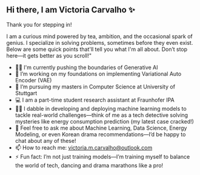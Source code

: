## Hi there, I am Victoria Carvalho ✨

Thank you for stepping in! 

I am a curious mind powered by tea, ambition, and the occasional spark of genius. I specialize in solving problems, sometimes before they even exist. Below are some quick points that'll tell you what I'm all about. Don’t stop here—it gets better as you scroll!"
<!--
**victoria-carvalho-02/victoria-carvalho-02** is a ✨ _special_ ✨ repository because its `README.md` (this file) appears on your GitHub profile.

Here are some ideas to get you started:
-->
- 🕵️‍♀️ I'm currently pushing the boundaries of Generative AI
- 🔭 I’m working on my foundations on implementing Variational Auto Encoder (VAE)
- 🌱 I’m pursuing my masters in Computer Science at University of Stuttgart
- 💻 I am a part-time student research assistant at Fraunhofer IPA
- 🤹‍♀️ I dabble in developing and deploying machine learning models to tackle real-world challenges—think of me as a tech detective solving mysteries like energy consumption prediction (my latest case cracked!)
- 💬 Feel free to ask me about Machine Learning, Data Science, Energy Modeling, or even Korean drama recommendations—I’d be happy to chat about any of these!
- 📫 How to reach me: victoria.m.carvalho@outlook.com
- ⚡ Fun fact: I’m not just training models—I’m training myself to balance the world of tech, dancing and drama marathons like a pro!




<!-- ![Your GitHub Stats](https://github-readme-stats.vercel.app/api?username=victoria-carvalho-02) -->
